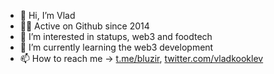 - 👋 Hi, I’m Vlad
- 🧑‍💻 Active on Github since 2014
- 👀 I’m interested in statups, web3 and foodtech
- 🌱 I’m currently learning the web3 development
- 📫 How to reach me → [t.me/bluzir](https://t.me/bluzir), [twitter.com/vladkooklev](https://twitter.com/vladkooklev)
